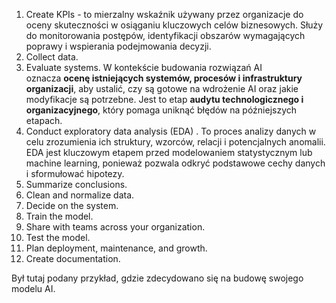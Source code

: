 1. Create KPIs - to mierzalny wskaźnik używany przez organizacje do oceny skuteczności w osiąganiu kluczowych celów biznesowych. Służy do monitorowania postępów, identyfikacji obszarów wymagających poprawy i wspierania podejmowania decyzji.
2. Collect data.
3. Evaluate systems. 
   W kontekście budowania rozwiązań AI oznacza **ocenę istniejących systemów, procesów i infrastruktury organizacji**, aby ustalić, czy są gotowe na wdrożenie AI oraz jakie modyfikacje są potrzebne. Jest to etap **audytu technologicznego i organizacyjnego**, który pomaga uniknąć błędów na późniejszych etapach.
4. Conduct exploratory data analysis (EDA) . 
   To proces analizy danych w celu zrozumienia ich struktury, wzorców, relacji i potencjalnych anomalii. EDA jest kluczowym etapem przed modelowaniem statystycznym lub machine learning, ponieważ pozwala odkryć podstawowe cechy danych i sformułować hipotezy.
5. Summarize conclusions.
6. Clean and normalize data.
7. Decide on the system.
8. Train the model.
9. Share with teams across your organization.
10. Test the model.
11. Plan deployment, maintenance, and growth.
12. Create documentation.

Był tutaj podany przykład, gdzie zdecydowano się na budowę swojego modelu AI.